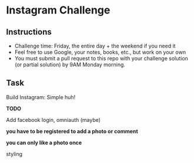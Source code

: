 Instagram Challenge
===================

Instructions
-------
* Challenge time: Friday, the entire day + the weekend if you need it
* Feel free to use Google, your notes, books, etc., but work on your own
* You must submit a pull request to this repo with your challenge solution (or partial solution) by 9AM Monday morning.

Task
-----

Build Instagram: Simple huh!



**TODO**

Add facebook login, omniauth (maybe)

**you have to be registered to add a photo or comment**

**you can only like a photo once**

styling
